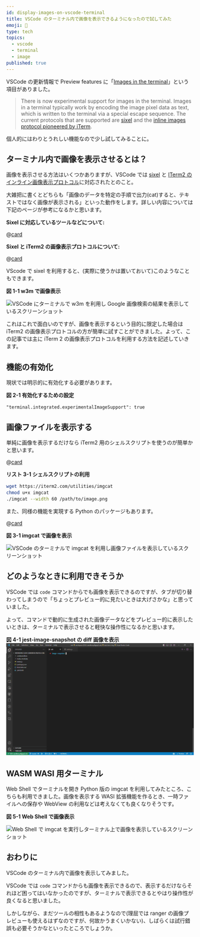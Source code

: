 ```yaml
---
id: display-images-on-vscode-terminal
title: VSCode のターミナル内で画像を表示できるようになったので試してみた
emoji: 🎨
type: tech
topics:
  - vscode
  - terminal
  - image
published: true
---
```


VSCode の更新情報で Preview features に「[Images in the terminal](https://code.visualstudio.com/updates/v1_79#_images-in-the-terminal)」という項目がありました。

> There is now experimental support for images in the terminal. Images in a terminal typically work by encoding the image pixel data as text, which is written to the terminal via a special escape sequence. The current protocols that are supported are [sixel](https://en.wikipedia.org/wiki/Sixel) and the [inline images protocol pioneered by iTerm](https://iterm2.com/documentation-images.html).

個人的にはわりとうれしい機能なので少し試してみることに。

## ターミナル内で画像を表示させるとは？

画像を表示させる方法はいくつかありますが、VSCode では [sixel](https://en.wikipedia.org/wiki/Sixel) と [ITerm2 のインライン画像表示プロトコル](https://iterm2.com/documentation-images.html)に対応されたとのこと。

大雑把に書くとどちらも「画像のデータを特定の手順で出力(cat)すると、テキストではなく画像が表示される」といった動作をします。詳しい内容については下記のページが参考になるかと思います。

**Sixel に対応しているツールなどについて:**

@[card](https://qiita.com/arakiken/items/3e4bc9a6e43af0198e46)

**Sixel と iTerm2 の画像表示プロトコルについて:**

@[card](https://io.cyberdefense.jp/entry/%E3%82%BF%E3%83%BC%E3%83%9F%E3%83%8A%E3%83%AB%E5%86%85%E3%81%A7%E7%94%BB%E5%83%8F%E8%A1%A8%E7%A4%BA%E3%81%99%E3%82%8B%E6%89%8B%E6%B3%95%E3%81%AB%E3%81%A4%E3%81%84%E3%81%A6%E3%81%8B%E3%82%93%E3%81%8C%E3%81%88%E3%82%8B/)

VScode で sixel を利用すると、(実際に使うかは置いておいて)このようなこともできます。

**図 1-1 w3m で画像表示**

![VSCode にターミナルで w3m を利用し Google 画像検索の結果を表示しているスクリーンショット](https://images.microcms-assets.io/assets/1fff6177c5c74aac8d5158dc17492c92/0007e6ed2a9e4a16abd4d65718236cfd/display-images-on-vscode-terminal-w3m.png?w=1440\&h=860\&auto=compress%2Cformat)

これはこれで面白いのですが、画像を表示するという目的に限定した場合は iTerm2 の画像表示プロトコルの方が簡単に試すことができました。よって、この記事では主に iTerm 2 の画像表示プロトコルを利用する方法を記述していきます。

## 機能の有効化

現状では明示的に有効化する必要があります。

**図 2-1 有効化するための設定**

    "terminal.integrated.experimentalImageSupport": true

## 画像ファイルを表示する

単純に画像を表示するだけなら iTerm2 用のシェルスクリプトを使うのが簡単かと思います。

@[card](https://iterm2.com/documentation-images.html)

**リスト 3-1 シェルスクリプトの利用**

```sh
wget https://iterm2.com/utilities/imgcat
chmod u+x imgcat
./imgcat --width 60 /path/to/image.png
```

また、同様の機能を実現する Python のパッケージもあります。

@[card](https://pypi.org/project/imgcat/)

**図 3-1 imgcat で画像を表示**

![VSCode のターミナルで imgcat を利用し画像ファイルを表示しているスクリーンショット](https://images.microcms-assets.io/assets/1fff6177c5c74aac8d5158dc17492c92/c1be3ce2b48a455a9327ac1113a1494d/display-images-on-vscode-terminal-imgcat.png?w=1440\&h=860\&auto=compress%2Cformat)

## どのようなときに利用できそうか

VSCode では `code` コマンドからでも画像を表示できるのですが、タブが切り替わってしまうので「ちょっとプレビュー的に見たいときは大げさかな」と思っていました。

よって、コマンドで動的に生成された画像データなどをプレビュー的に表示したいときは、ターミナルで表示させると軽快な操作性になるかと思います。

**図 4-1 jest-image-snapshot の diff 画像を表示**
![npm run でテスト実行時に画像の比較が失敗し、その diff 画像をターミナルで表示しているスクリーンショット](/images/display-images-on-vscode-terminal/display-images-on-vscode-terminal-diff.gif)

## WASM WASI 用ターミナル

Web Shell でターミナルを開き Python 版の imgcat を利用してみたところ、こちらも利用できました。画像を表示する WASI 拡張機能を作るとき、一時ファイルへの保存や WebView の利用などは考えなくても良くなりそうです。

**図 5-1 Web Shell で画像表示**

![Web Shell で imgcat を実行しターミナル上で画像を表示しているスクリーンショット](https://images.microcms-assets.io/assets/1fff6177c5c74aac8d5158dc17492c92/17dea80dc57347af8af8aac314e5d2a2/display-images-on-vscode-terminal-webshell.png?w=1440\&h=860\&auto=compress%2Cformat)

## おわりに

VSCode のターミナル内で画像を表示してみました。

VSCode では `code` コマンドからも画像を表示できるので、表示するだけならそれほど困ってはいなかったのですが、ターミナルで表示できるとやはり操作性が良くなると思いました。

しかしながら、まだツールの相性もあるようなので(理屈では ranger の画像プレビューも使えるはずなのですが、何故かうまくいかない)、しばらくは試行錯誤も必要そうかなといったところでしょうか。
